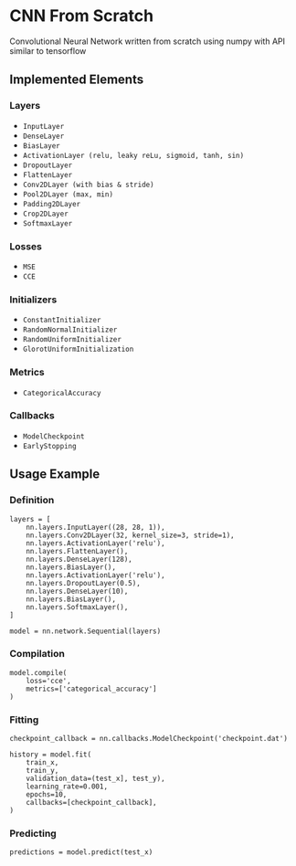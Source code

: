 # CNN From Scratch
Convolutional Neural Network written from scratch using numpy with API similar to tensorflow

## Implemented Elements

### Layers
- `InputLayer`
- `DenseLayer`
- `BiasLayer`
- `ActivationLayer (relu, leaky reLu, sigmoid, tanh, sin)`
- `DropoutLayer`
- `FlattenLayer`
- `Conv2DLayer (with bias & stride)`
- `Pool2DLayer (max, min)`
- `Padding2DLayer`
- `Crop2DLayer`
- `SoftmaxLayer`

### Losses
- `MSE`
- `CCE`

### Initializers
- `ConstantInitializer`
- `RandomNormalInitializer`
- `RandomUniformInitializer`
- `GlorotUniformInitialization`

### Metrics
- `CategoricalAccuracy`

### Callbacks
- `ModelCheckpoint`
- `EarlyStopping`

## Usage Example

### Definition
```
layers = [
    nn.layers.InputLayer((28, 28, 1)),
    nn.layers.Conv2DLayer(32, kernel_size=3, stride=1),
    nn.layers.ActivationLayer('relu'),
    nn.layers.FlattenLayer(),
    nn.layers.DenseLayer(128),
    nn.layers.BiasLayer(),
    nn.layers.ActivationLayer('relu'),
    nn.layers.DropoutLayer(0.5),
    nn.layers.DenseLayer(10),
    nn.layers.BiasLayer(),
    nn.layers.SoftmaxLayer(),
]

model = nn.network.Sequential(layers)
```

### Compilation
```
model.compile(
    loss='cce',
    metrics=['categorical_accuracy']
)
```

### Fitting
```
checkpoint_callback = nn.callbacks.ModelCheckpoint('checkpoint.dat')

history = model.fit(
    train_x,
    train_y,
    validation_data=(test_x], test_y),
    learning_rate=0.001,
    epochs=10,
    callbacks=[checkpoint_callback],
)
```

### Predicting
```
predictions = model.predict(test_x)
```
